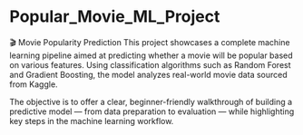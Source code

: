 # Popular_Movie_ML_Project
🎬 Movie Popularity Prediction
This project showcases a complete machine learning pipeline aimed at predicting whether a movie will be popular based on various features. Using classification algorithms such as Random Forest and Gradient Boosting, the model analyzes real-world movie data sourced from Kaggle.

The objective is to offer a clear, beginner-friendly walkthrough of building a predictive model — from data preparation to evaluation — while highlighting key steps in the machine learning workflow.
